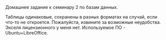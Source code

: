 Домашнее задание к семинару 2 по базам данных.

Таблицы одинаковые, сохранены в разных форматах на случай, если что-то не откроется. Пожалуйста, извините за возможные неудобства. Экселя лицензионного у меня нет. Используемое ПО - Ubuntu+LibreOffice.
